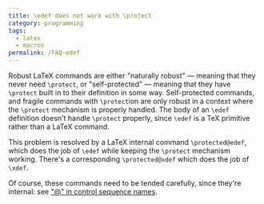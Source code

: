 ```yaml
---
title: \edef does not work with \protect
category: programming
tags:
  - latex
  - macros
permalink: /FAQ-edef
---
```


Robust LaTeX commands are either "naturally robust"&nbsp;&mdash; meaning that
they never need `\protect`, or "self-protected"&nbsp;&mdash; meaning that
they have `\protect` built in to their definition in some
way.  Self-protected commands, and fragile commands with
`\protect`ion are only robust in a context where the `\protect`
mechanism is properly handled.  The body of an `\edef` definition
doesn't handle `\protect` properly, since `\edef` is a TeX
primitive rather than a LaTeX command.

This problem is resolved by a LaTeX internal command
`\protected@edef`, which does the job of `\edef` while keeping the
`\protect` mechanism working.  There's a corresponding
`\protected@xdef` which does the job of `\xdef`.

Of course, these commands need to be tended carefully, since they're
internal: see ["@" in control sequence names](FAQ-atsigns).

